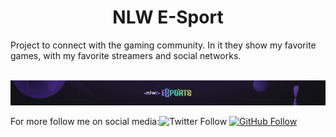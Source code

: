 
<h1 align="center">NLW E-Sport</h1>

<p>Project to connect with the gaming community. In it they show my favorite games, with my favorite streamers and social networks.</p>
<br>
<img src="https://raw.githubusercontent.com/ManuelaAlecio/nlw/master/assets/banner.png">


<p>For more follow me on social media:<img alt="Twitter Follow" src="[https://img.shields.io/twitter/follow/MCuareli?label=%40MCuareli&style=social](https://img.shields.io/twitter/url?label=twitter&style=social&url=https%3A%2F%2Ftwitter.com%2FMCuareli)"> <a target="_blank" href="https://github.com/ManuelaAlecio"><img alt="GitHub Follow" src="https://camo.githubusercontent.com/cca71357fe98ec5f8cd6ebab9044ad2901f4b64ebda379ac81608ed9f1caa1a0/68747470733a2f2f696d672e736869656c64732e696f2f7374617469632f76313f7374796c653d666f722d7468652d6261646765266d6573736167653d47697448756226636f6c6f723d313831373137266c6f676f3d476974487562266c6f676f436f6c6f723d464646464646266c6162656c3d"</img></a></p>

